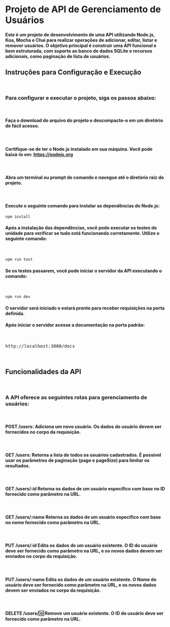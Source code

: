 # Projeto de API de Gerenciamento de Usuários

#### Este é um projeto de desenvolvimento de uma API utilizando Node.js, Koa, Mocha e Chai para realizar operações de adicionar, editar, listar e remover usuários. O objetivo principal é construir uma API funcional e bem estruturada, com suporte ao banco de dados SQLite e recursos adicionais, como paginação de lista de usuários.

## Instruções para Configuração e Execução
<br>

### Para configurar e executar o projeto, siga os passos abaixo:
<br>

#### Faça o download do arquivo do projeto e descompacte-o em um diretório de fácil acesso.
<br>

#### Certifique-se de ter o Node.js instalado em sua máquina. Você pode baixá-lo em: https://nodejs.org
<br>

#### Abra um terminal ou prompt de comando e navegue até o diretório raiz do projeto.
<br>

#### Execute o seguinte comando para instalar as dependências do Node.js:

<pre><code>npm install</code></pre>

#### Após a instalação das dependências, você pode executar os testes de unidade para verificar se tudo está funcionando corretamente. Utilize o seguinte comando:
<br>

<pre><code>npm run test</code></pre>

#### Se os testes passarem, você pode iniciar o servidor da API executando o comando:
<br>

<pre><code>npm run dev</code></pre>

#### O servidor será iniciado e estará pronto para receber requisições na porta definida.

#### Após iniciar o servidor acesse a documentação na porta padrão:
<br>

<pre><a>http://localhost:3000/docs</a></pre>

<br>

## Funcionalidades da API
<br>

### A API oferece as seguintes rotas para gerenciamento de usuários:
<br>

#### POST /users: Adiciona um novo usuário. Os dados do usuário devem ser fornecidos no corpo da requisição.
<br>

#### GET /users: Retorna a lista de todos os usuários cadastrados. É possível usar os parâmetros de paginação (page e pageSize) para limitar os resultados.
<br>

#### GET /users/:id Retorna os dados de um usuário específico com base no ID fornecido como parâmetro na URL.
<br>

#### GET /users/:name Retorna os dados de um usuário específico com base no nome fornecido como parâmetro na URL.
<br>

#### PUT /users/:id Edita os dados de um usuário existente. O ID do usuário deve ser fornecido como parâmetro na URL, e os novos dados devem ser enviados no corpo da requisição.
<br>

#### PUT /users/:name Edita os dados de um usuário existente. O Nome do usuário deve ser fornecido como parâmetro na URL, e os novos dados devem ser enviados no corpo da requisição.
<br>

#### DELETE /users/:id: Remove um usuário existente. O ID do usuário deve ser fornecido como parâmetro na URL.

